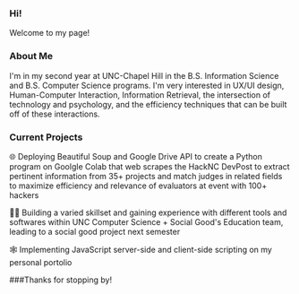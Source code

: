 ### Hi! 

Welcome to my page! 

### About Me

I'm in my second year at UNC-Chapel Hill in the B.S. Information Science and B.S. Computer Science programs. I'm very interested in UX/UI design, Human-Computer Interaction, Information Retrieval, the intersection of technology and psychology, and the efficiency techniques that can be built off of these interactions. 

### Current Projects

🌐 Deploying Beautiful Soup and Google Drive API to create a Python program on Goolgle Colab that web scrapes the HackNC DevPost to extract pertinent information from 35+ projects and match judges in related fields to maximize efficiency and relevance of evaluators at event with 100+ hackers

👩‍💻 Building a varied skillset and gaining experience with different tools and softwares within UNC Computer Science + Social Good's Education team, leading to a social good project next semester

🕸 Implementing JavaScript server-side and client-side scripting on my personal portolio

###Thanks for stopping by!


<!--
**suzannamoran/suzannamoran** is a ✨ _special_ ✨ repository because its `README.md` (this file) appears on your GitHub profile.

Here are some ideas to get you started:

- 🔭 I’m currently working on ...
- 🌱 I’m currently learning ...
- 👯 I’m looking to collaborate on ...
- 🤔 I’m looking for help with ...
- 💬 Ask me about ...
- 📫 How to reach me: ...
- 😄 Pronouns: ...
- ⚡ Fun fact: ...
-->
